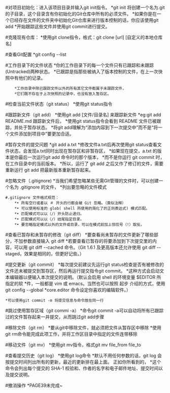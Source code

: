 #对项目初始化：进入该项目目录并输入git init指令。
	*git init 将创建一个名为.git的子目录，这个目录含有你初始化的Git仓库中所有的必须文件。
	*如果你是在一个已经存在文件的文件夹中初始化Git仓库来进行版本控制的话，你应该使用git add
	*开始跟踪这些文件并使用git commit进行提交。
	
#克隆现有仓库：
	*使用git clone指令，格式：git clone [url] [自定义的本地仓库名]

#查看Git配置
	*git config --list

#工作目录下的文件状态
	*你的工作目录下的每一个文件只有已跟踪和未跟踪(Untracked)两种状态。
		*已跟踪是指那些被纳入了版本控制的文件，在上一次快照中有他们的记录。
		
		*工作目录中除已跟踪文件以外的所有其它文件都属于未跟踪文件，
		*它们既不存在于上次快照的记录中，也没有放入暂存区。

#检查当前文件状态（git status）
	*使用git status指令
	
#跟踪新文件（git add）
	*使用git add [文件/目录名] 来跟踪新文件
	*eg:git add README.md 跟踪新文件后，
	*使用git status指令会看到 README 文件已被跟踪，并处于暂存状态。
	*将git add理解为“添加内容到下一次提交中”而不是“将一个文件添加到项目中”要更加合适。
	
#暂存文件的提交问题
	*git add a.txt
	*修改文件a.txt后再次使用git status查看文件状态，会发现a.txt同时出现在暂存区和非暂存区，
	*如果现在提交，a.txt 的版本是你最后一次运行git add 命令时的那个版本，
	*而不是你运行 git commit 时，在工作目录中的当前版本。
	*所以，运行了 git add 之后又作了修订的文件，需要重新运行 git add 把最新版本重新暂存起来。
	
#忽略文件（.gitignore)
	*当我们希望忽略某些无需Git管理的文件时，可以创建一个名为 .gitignore 的文件，
	*列出要忽略的文件模式
	
	#.gitignore 文件格式规范：
		*• 所有空行或者以 ＃ 开头的行都会被 Git 忽略。（类似注释）
		*• 可以使用标准的 glob( shell 所使用的简化了的正则表达式) 模式匹配。
		*• 匹配模式可以以（/）开头防止递归。
		*• 匹配模式可以以（/）结尾指定目录。
		*• 要忽略指定模式以外的文件或目录，可以在模式前加上惊叹号（!）取反。

#查看已暂存和未暂存的修改（git diff）
	*要查看尚未暂存的文件更新了哪些部分，不加参数直接输入 git diff
	*若要查看已暂存的将要添加到下次提交里的内容，可以用 git diff --cached 命令。（Git 1.6.1 及更高版本还允许使用 git diff --staged，效果是相同的，但更好记些。）

#提交更新（git commit）
	*每次提交前建议先运行git status检查是否有被修改的文件还未被提交到暂存区，然后再运行提交指令git commit。
	*这种方式会启动文本编辑器以便输入本次提交的说明。（默认会启用 shell 的环境变量 $EDITOR 所指定的软
	*件，一般都是 vim 或 emacs。当然也可以按照 起步 介绍的方式，使用 git config --global
	*core.editor 命令设定你喜欢的编辑软件。）
	
	*可以使用git commit -m 将提交信息与命令放在同一行
	
#跳过使用暂存区域（git commi -a）
	*命令git commit -a可以自动将所有已跟踪过的文件暂存起来一并提交，从而跳过git add步骤
	
#移除文件（git rm）
	*要从git中移除文件，就必须把文件从暂存区中移除
	*使用git rm命令能完成此项工作，并将工作区目录中指定的文件连带移除
	
#移动文件（git mv）
	*使用git mv指令，格式git mv file_from file_to
	
#查看提交历史（git log）
	*使用git log命令
	*默认不用任何参数的话，git log 会按提交时间列出所有的更新，最近的更新排在最上面。 正如你所看到的，
	*这个命令会列出每个提交的 SHA-1 校验和、作者的名字和电子邮件地址、提交时间以及提交说明。

#撤消操作
	*PAGE39未完成~